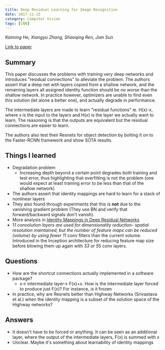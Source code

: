 ```yaml
---
title: Deep Residual Learning for Image Recognition
date: 2017-11-15
category: Computer Vision
tags: [CNN]
---
```

*Kaiming He, Xiangyu Zhang, Shaoqing Ren, Jian Sun*

[Link to paper](https://arxiv.org/abs/1512.03385)

## Summary

This paper discusses the problems with training very deep networks and
introduces "residual connections" to alleviate the problem. The authors assert
that a deep net with layers copied from a shallow network, and the remaining
layers all assigned identity function should be no worse than the shallow
network. In practice however, optimizers are unable to find even this solution
(let alone a better one), and actually degrade in performance.

The intermediate layers are made to learn "residual functions" ie. H(x)-x,
where x is the input to the layers and H(x) is the layer we actually want to
learn. The reasoning is that the outputs are equivalent but the residual
connections are easier to learn.

The authors also test their Resnets for object detection by bolting it on to
the Faster-RCNN framework and show SOTA results.

## Things I learned

- Degradation problem
    - Increasing depth beyond a certain point degrades *both* training and test
      error, thus highlighting that overfitting is not the problem (one would
      expect at least training error to be less than that of the shallow
      network)
- The authors assert that identity mappings are hard to learn for a stack of
  nonlinear layers
- They also found through experiments that this is **not** due to the vanishing
  gradient problem (They use BN and verify that forward/backward signals don't
  vanish). 
- More analysis in [Identity Mappings in Deep Residual Networks](https://arxiv.org/pdf/1603.05027.pdf)
- 1*1 convolution layers are used for dimensionality reduction- spatial
  resolution maintained, but the number of feature maps can be reduced (volume)
  by using fewer 1*1 conv filters than the current volume. Introduced in the
  Inception architecture for reducing feature map size before blowing them up
  again with 3*3 or 5*5 conv layers.


## Questions

- How are the shortcut connections actually implemented in a software package?
    - x-> intermediate layer-> F(x)+x. How is the intermediate layer forced to
      produce just F(x)? For instance, is it frozen
- In practice, why are Resnets better than Highway Networks (Srivastava et al.)
  when the identity mapping is a subset of the solution space of the Highway
  networks?

## Answers

- It doesn't have to be forced or anything. It can be seen as an additional
layer, where the output of the intermediate layers, F(x) is summed with x
- Unclear. Maybe it's something about learnability of identity mappings


